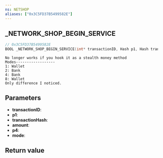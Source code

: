 ```yaml
---
ns: NETSHOP
aliases: ["0x3C5FD37B5499582E"]
---
```

## _NETWORK_SHOP_BEGIN_SERVICE

```c
// 0x3C5FD37B5499582E
BOOL _NETWORK_SHOP_BEGIN_SERVICE(int* transactionID, Hash p1, Hash transactionHash, int amount, Hash p4, int mode);
```

```
No longer works if you hook it as a stealth money method  
Modes------------------  
1: Wallet  
2: Bank  
4: Bank  
8: Wallet  
Only difference I noticed.  
```

## Parameters
* **transactionID**: 
* **p1**: 
* **transactionHash**: 
* **amount**: 
* **p4**: 
* **mode**: 

## Return value
